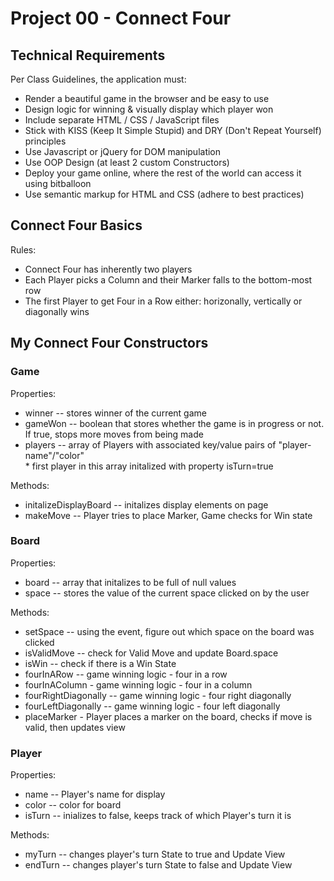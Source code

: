 <html>
<h1>Project 00 - Connect Four</h1>

<h2>Technical Requirements</h2>

<p>Per Class Guidelines, the application must:
<ul>
<li>Render a beautiful game in the browser and be easy to use</li>
<li>Design logic for winning & visually display which player won</li>
<li>Include separate HTML / CSS / JavaScript files</li>
<li>Stick with KISS (Keep It Simple Stupid) and DRY (Don't Repeat Yourself) principles</li>
<li>Use Javascript or jQuery for DOM manipulation</li>
<li>Use OOP Design (at least 2 custom Constructors)</li>
<li>Deploy your game online, where the rest of the world can access it using bitballoon</li>
<li>Use semantic markup for HTML and CSS (adhere to best practices)</li>
</ul>
</p>

<h2>Connect Four Basics</h2>
<p>Rules:
<ul>
<li>Connect Four has inherently two players</li>
<li>Each Player picks a Column and their Marker falls to the bottom-most row</li>
<li>The first Player to get Four in a Row either: horizonally, vertically or diagonally wins</li>
</ul>
</p>

<h2>My Connect Four Constructors</h2>

<h3>Game</h3>
<p>Properties:
<ul>
<li>winner -- stores winner of the current game</li>
<li>gameWon -- boolean that stores whether the game is in progress or not. If true, stops more moves from being made</li>
<li>players -- array of Players with associated key/value pairs of "player-name"/"color"</BR>
* first player in this array initalized with property isTurn=true</li>
</ul>
</p>
<p>Methods:
<ul>
<li>initalizeDisplayBoard -- initalizes display elements on page</li>
<li>makeMove -- Player tries to place Marker, Game checks for Win state</li>
</ul>
</p>

<h3>Board</h3>
<p>Properties:
<ul>
<li>board -- array that initalizes to be full of null values</li>
<li>space -- stores the value of the current space clicked on by the user</li>
</ul>
</p>
<p>Methods:
<ul>
<li>setSpace -- using the event, figure out which space on the board was clicked</li>
<li>isValidMove -- check for Valid Move and update Board.space</li>
<li>isWin -- check if there is a Win State</li>
<li>fourInARow -- game winning logic - four in a row</li>
<li>fourInAColumn - game winning logic - four in a column</li>
<li>fourRightDiagonally -- game winning logic - four right diagonally</li>
<li>fourLeftDiagonally -- game winning logic - four left diagonally</li>
<li>placeMarker - Player places a marker on the board, checks if move is valid, then updates view</li>
</ul>
</p>

<h3>Player</h3>
<p>Properties:
<ul>
<li>name -- Player's name for display</li>
<li>color -- color for board</li>
<li>isTurn -- inializes to false, keeps track of which Player's turn it is</li>
</ul>
<p>
<p>Methods:
<ul>
<li>myTurn -- changes player's turn State to true and Update View</li>
<li>endTurn -- changes player's turn State to false and Update View</li>
</ul>
</body>
</html>